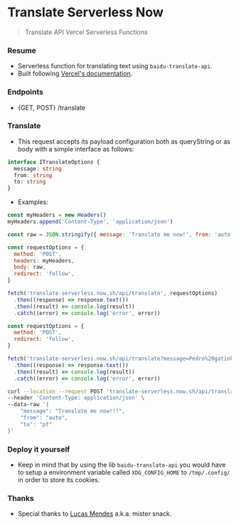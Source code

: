 # Translate Serverless Now

> Translate API Vercel Serverless Functions

### Resume

- Serverless function for translating text using `baidu-translate-api`.
- Built following [Vercel's documentation](https://vercel.com/docs/v2/serverless-functions/supported-languages#using-typescript).

### Endpoints

- {GET, POST} /translate

### Translate

- This request accepts its payload configuration both as queryString or as body with a simple interface as follows:

```ts
interface ITranslateOptions {
  message: string
  from: string
  to: string
}
```

- Examples:

```js
const myHeaders = new Headers()
myHeaders.append('Content-Type', 'application/json')

const raw = JSON.stringify({ message: 'Translate me now!', from: 'auto', to: 'pt' })

const requestOptions = {
  method: 'POST',
  headers: myHeaders,
  body: raw,
  redirect: 'follow',
}

fetch('translate-serverless.now.sh/api/translate', requestOptions)
  .then((response) => response.text())
  .then((result) => console.log(result))
  .catch((error) => console.log('error', error))
```

```js
const requestOptions = {
  method: 'POST',
  redirect: 'follow',
}

fetch('translate-serverless.now.sh/api/translate?message=Pedro%20gatinho&from=pt&to=en', requestOptions)
  .then((response) => response.text())
  .then((result) => console.log(result))
  .catch((error) => console.log('error', error))
```

```sh
curl --location --request POST 'translate-serverless.now.sh/api/translate' \
--header 'Content-Type: application/json' \
--data-raw '{
	"message": "Translate me now!!!",
    "from": "auto",
    "to": "pt"
}'
```

### Deploy it yourself

- Keep in mind that by using the lib `baidu-translate-api` you would have to setup a environment variable called `XDG_CONFIG_HOME` to `/tmp/.config/` in order to store its cookies.

### Thanks

- Special thanks to [Lucas Mendes](https://github.com/LucasMendesl) a.k.a. mister snack.

